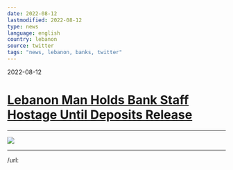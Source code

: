 ```yaml
---
date: 2022-08-12
lastmodified: 2022-08-12
type: news
language: english
country: lebanon
source: twitter
tags: "news, lebanon, banks, twitter"
---
```


2022-08-12

# [Lebanon Man Holds Bank Staff Hostage Until Deposits Release](Lebanon%20Man%20Holds%20Bank%20Staff%20Hostage%20Until%20Deposits%20Release.md)

---

![](https://i.imgur.com/dNmXYLD.png)

---

/url:
